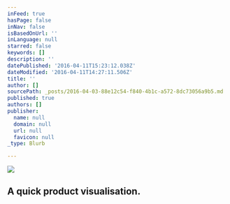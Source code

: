 ```yaml
---
inFeed: true
hasPage: false
inNav: false
isBasedOnUrl: ''
inLanguage: null
starred: false
keywords: []
description: ''
datePublished: '2016-04-11T15:23:12.038Z'
dateModified: '2016-04-11T14:27:11.506Z'
title: ''
author: []
sourcePath: _posts/2016-04-03-88e12c54-f840-4b1c-a572-8dc73056a9b5.md
published: true
authors: []
publisher:
  name: null
  domain: null
  url: null
  favicon: null
_type: Blurb

---
```

![](https://the-grid-user-content.s3-us-west-2.amazonaws.com/3a762bdc-9ae0-4cf8-a1f8-a6f9e945174a.png)

## A quick product visualisation.